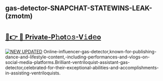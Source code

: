## gas-detector-SNAPCHAT-STATEWINS-LEAK-(zmotm)


# <h2><a href="https://mediaupload.pro?-20M">🔗👉 🔴 Private-P𝚑ot𝚘𝚜-V𝚒d𝚎o</a></h2>

[![NEW UPDATED](https://i.imgur.com/0qMVB7G.gif)](https://mediaupload.pro?-20M)
Online-influencer-gas-detector,known-for-publishing-dance-and-lifestyle-content,-including-performances-and-vlogs-on-social-media-platforms.Brilliant-ventriloquist-assistant-gas-detector,celebrated-for-their-exceptional-abilities-and-accomplishments-in-assisting-ventriloquists.  